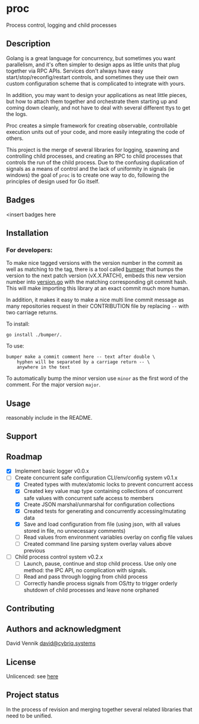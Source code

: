 # proc

Process control, logging and child processes

## Description

Golang is a great language for concurrency, but sometimes you want parallelism, and it's often simpler to design apps
as little units that plug together via RPC APIs. Services don't always have easy start/stop/reconfig/restart
controls, and sometimes they use their own custom configuration scheme that is complicated to integrate with yours.

In addition, you may want to design your applications as neat little pieces, but how to attach them together and
orchestrate them starting up and coming down cleanly, and not have to deal with several different ttys to get the logs.

Proc creates a simple framework for creating observable, controllable execution units out of your code, and more
easily integrating the code of others.

This project is the merge of several libraries for logging, spawning and controlling child processes, and creating
an RPC to child processes that controls the run of the child process. Due to the confusing duplication of signals as
a means of control and the lack of uniformity in signals (ie windows) the goal of `proc` is to create one way to do,
following the principles of design used for Go itself.

## Badges

<insert badges here

## Installation

### For developers:

To make nice tagged versions with the version number in the commit as well as matching to the tag, there is a tool
called [bumper](cmd/bumper) that bumps the version to the next patch version (vX.X.PATCH), embeds this new version
number into [version.go](./version.go) with the matching corresponding git commit hash. This will make importing
this library at an exact commit much more human.

In addition, it makes it easy to make a nice multi line commit message as many repositories request in their 
CONTRIBUTION file by replacing ` -- ` with two carriage returns.

To install:

    go install ./bumper/.

To use:

    bumper make a commit comment here -- text after double \
        hyphen will be separated by a carriage return -- \
        anywhere in the text

To automatically bump the minor version use `minor` as the first word of the comment. For the major version `major`.

## Usage

reasonably include in the README.

## Support

## Roadmap

- [x] Implement basic logger v0.0.x
- [ ] Create concurrent safe configuration CLI/env/config system v0.1.x
  - [x] Created types with mutex/atomic locks to prevent concurrent access
  - [x] Created key value map type containing collections of concurrent safe values with concurrent safe access to 
    members
  - [x] Create JSON marshal/unmarshal for configuration collections
  - [x] Created tests for generating and concurrently accessing/mutating data
  - [x] Save and load configuration from file (using json, with all values stored in file, 
    no unnecessary comments)
  - [ ] Read values from environment variables overlay on config file values
  - [ ] Created command line parsing system overlay values above previous
- [ ] Child process control system v0.2.x
  - [ ] Launch, pause, continue and stop child process. Use only one method: the IPC API, no complication with signals.
  - [ ] Read and pass through logging from child process
  - [ ] Correctly handle process signals from OS/tty to trigger orderly shutdown of child processes and leave none 
    orphaned

## Contributing

## Authors and acknowledgment

David Vennik david@cybriq.systems

## License

Unlicenced: see [here](./LICENSE)

## Project status

In the process of revision and merging together several related libraries that need to be unified.